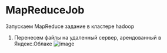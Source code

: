 # MapReduceJob
Запускаем MapReduce задание в кластере hadoop 

1. Перенесем файлы на удаленный сервер, арендованный в Яндекс.Облаке
![image](https://github.com/user-attachments/assets/e93e04dc-ab6f-4089-b7f8-dde3dbde7f2d)
